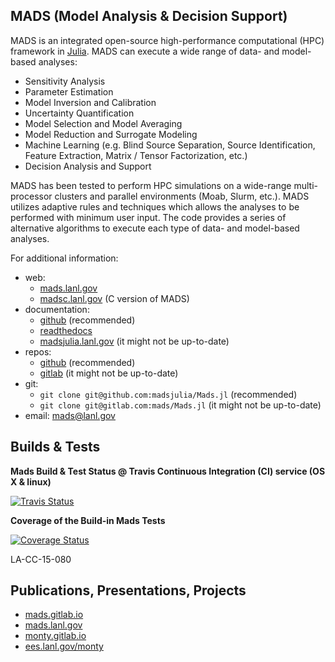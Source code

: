 MADS (Model Analysis & Decision Support)
----------------------------------------

MADS is an integrated open-source high-performance computational (HPC) framework in [Julia](http://julialang.org).
MADS can execute a wide range of data- and model-based analyses:

* Sensitivity Analysis
* Parameter Estimation
* Model Inversion and Calibration
* Uncertainty Quantification
* Model Selection and Model Averaging
* Model Reduction and Surrogate Modeling
* Machine Learning (e.g. Blind Source Separation, Source Identification, Feature Extraction, Matrix / Tensor Factorization, etc.)
* Decision Analysis and Support

MADS has been tested to perform HPC simulations on a wide-range multi-processor clusters and parallel environments (Moab, Slurm, etc.).
MADS utilizes adaptive rules and techniques which allows the analyses to be performed with minimum user input.
The code provides a series of alternative algorithms to execute each type of data- and model-based analyses.

For additional information:

* web:
    - [mads.lanl.gov](http://mads.lanl.gov)
    - [madsc.lanl.gov](http://madsc.lanl.gov) (C version of MADS)
* documentation:
    - [github](`http://madsjulia.github.io/Mads.jl`) (recommended)
    - [readthedocs](`http://mads.readthedocs.org`)
    - [madsjulia.lanl.gov](http://madsjulia.lanl.gov) (it might not be up-to-date)
* repos:
    - [github](http://github.com/madsjulia/Mads.jl) (recommended)
    - [gitlab](http://gitlab.com/mads/Mads.jl) (it might not be up-to-date)
* git:
    - `git clone git@github.com:madsjulia/Mads.jl` (recommended)
    - `git clone git@gitlab.com:mads/Mads.jl` (it might not be up-to-date)
* email: [mads@lanl.gov](mailto:mads@lanl.gov)

Builds & Tests
--------------

**Mads Build & Test Status @ Travis Continuous Integration (CI) service (OS X & linux)**

[![Travis Status](https://travis-ci.org/madsjulia/Mads.jl.svg?branch=master)](https://travis-ci.org/madsjulia/Mads.jl)

**Coverage of the Build-in Mads Tests**

[![Coverage Status](https://coveralls.io/repos/madsjulia/Mads.jl/badge.svg?branch=master)](https://coveralls.io/r/madsjulia/Mads.jl?branch=master)

LA-CC-15-080

Publications, Presentations, Projects
-------------------------------------

* [mads.gitlab.io](http://mads.gitlab.io)
* [mads.lanl.gov](http://mads.lanl.gov)
* [monty.gitlab.io](http://monty.gitlab.io)
* [ees.lanl.gov/monty](http://ees.lanl.gov/monty)